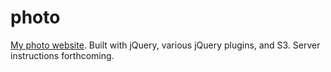 # photo
[My photo website](http://christopher.su/photo/). Built with jQuery, various jQuery plugins, and S3. Server instructions forthcoming.
